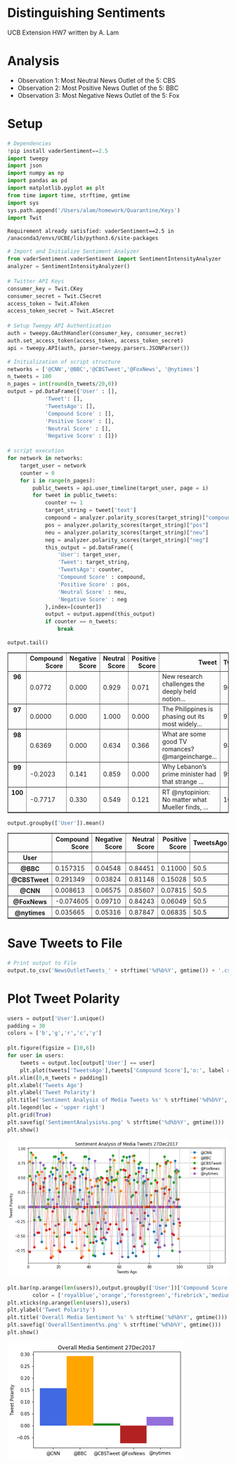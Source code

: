 
# Distinguishing Sentiments
UCB Extension HW7 written by A. Lam

# Analysis
- Observation 1: Most Neutral News Outlet of the 5: CBS
- Observation 2: Most Positive News Outlet of the 5: BBC
- Observation 3: Most Negative News Outlet of the 5: Fox

# Setup


```python
# Dependencies
!pip install vaderSentiment==2.5
import tweepy
import json
import numpy as np
import pandas as pd
import matplotlib.pyplot as plt
from time import time, strftime, gmtime
import sys
sys.path.append('/Users/alam/homework/Quarantine/Keys')
import Twit
```

    Requirement already satisfied: vaderSentiment==2.5 in /anaconda3/envs/UCBE/lib/python3.6/site-packages



```python
# Import and Initialize Sentiment Analyzer
from vaderSentiment.vaderSentiment import SentimentIntensityAnalyzer
analyzer = SentimentIntensityAnalyzer()

# Twitter API Keys
consumer_key = Twit.CKey
consumer_secret = Twit.CSecret
access_token = Twit.AToken
access_token_secret = Twit.ASecret

# Setup Tweepy API Authentication
auth = tweepy.OAuthHandler(consumer_key, consumer_secret)
auth.set_access_token(access_token, access_token_secret)
api = tweepy.API(auth, parser=tweepy.parsers.JSONParser())
```


```python
# Initialization of script structure
networks = ['@CNN','@BBC','@CBSTweet','@FoxNews', '@nytimes']
n_tweets = 100
n_pages = int(round(n_tweets/20,0))
output = pd.DataFrame({'User' : [],
            'Tweet': [],
            'TweetsAgo': [],           
            'Compound Score' : [],
            'Positive Score' : [],
            'Neutral Score' : [],
            'Negative Score' : []})

# script execution
for network in networks:
    target_user = network
    counter = 0
    for i in range(n_pages):
        public_tweets = api.user_timeline(target_user, page = i)
        for tweet in public_tweets:
            counter += 1
            target_string = tweet['text']
            compound = analyzer.polarity_scores(target_string)["compound"]
            pos = analyzer.polarity_scores(target_string)["pos"]
            neu = analyzer.polarity_scores(target_string)["neu"]
            neg = analyzer.polarity_scores(target_string)["neg"]
            this_output = pd.DataFrame({
                'User': target_user,
                'Tweet': target_string,
                'TweetsAgo': counter, 
                'Compound Score' : compound,
                'Positive Score' : pos,
                'Neutral Score' : neu,
                'Negative Score' : neg
            },index=[counter])
            output = output.append(this_output)
            if counter == n_tweets:
                break
```


```python
output.tail()
```




<div>
<style>
    .dataframe thead tr:only-child th {
        text-align: right;
    }

    .dataframe thead th {
        text-align: left;
    }

    .dataframe tbody tr th {
        vertical-align: top;
    }
</style>
<table border="1" class="dataframe">
  <thead>
    <tr style="text-align: right;">
      <th></th>
      <th>Compound Score</th>
      <th>Negative Score</th>
      <th>Neutral Score</th>
      <th>Positive Score</th>
      <th>Tweet</th>
      <th>TweetsAgo</th>
      <th>User</th>
    </tr>
  </thead>
  <tbody>
    <tr>
      <th>96</th>
      <td>0.0772</td>
      <td>0.000</td>
      <td>0.929</td>
      <td>0.071</td>
      <td>New research challenges the deeply held notion...</td>
      <td>96.0</td>
      <td>@nytimes</td>
    </tr>
    <tr>
      <th>97</th>
      <td>0.0000</td>
      <td>0.000</td>
      <td>1.000</td>
      <td>0.000</td>
      <td>The Philippines is phasing out its most widely...</td>
      <td>97.0</td>
      <td>@nytimes</td>
    </tr>
    <tr>
      <th>98</th>
      <td>0.6369</td>
      <td>0.000</td>
      <td>0.634</td>
      <td>0.366</td>
      <td>What are some good TV romances? @margeincharge...</td>
      <td>98.0</td>
      <td>@nytimes</td>
    </tr>
    <tr>
      <th>99</th>
      <td>-0.2023</td>
      <td>0.141</td>
      <td>0.859</td>
      <td>0.000</td>
      <td>Why Lebanon’s prime minister had that strange ...</td>
      <td>99.0</td>
      <td>@nytimes</td>
    </tr>
    <tr>
      <th>100</th>
      <td>-0.7717</td>
      <td>0.330</td>
      <td>0.549</td>
      <td>0.121</td>
      <td>RT @nytopinion: No matter what Mueller finds, ...</td>
      <td>100.0</td>
      <td>@nytimes</td>
    </tr>
  </tbody>
</table>
</div>




```python
output.groupby(['User']).mean()
```




<div>
<style>
    .dataframe thead tr:only-child th {
        text-align: right;
    }

    .dataframe thead th {
        text-align: left;
    }

    .dataframe tbody tr th {
        vertical-align: top;
    }
</style>
<table border="1" class="dataframe">
  <thead>
    <tr style="text-align: right;">
      <th></th>
      <th>Compound Score</th>
      <th>Negative Score</th>
      <th>Neutral Score</th>
      <th>Positive Score</th>
      <th>TweetsAgo</th>
    </tr>
    <tr>
      <th>User</th>
      <th></th>
      <th></th>
      <th></th>
      <th></th>
      <th></th>
    </tr>
  </thead>
  <tbody>
    <tr>
      <th>@BBC</th>
      <td>0.157315</td>
      <td>0.04548</td>
      <td>0.84451</td>
      <td>0.11000</td>
      <td>50.5</td>
    </tr>
    <tr>
      <th>@CBSTweet</th>
      <td>0.291349</td>
      <td>0.03824</td>
      <td>0.81148</td>
      <td>0.15028</td>
      <td>50.5</td>
    </tr>
    <tr>
      <th>@CNN</th>
      <td>0.008613</td>
      <td>0.06575</td>
      <td>0.85607</td>
      <td>0.07815</td>
      <td>50.5</td>
    </tr>
    <tr>
      <th>@FoxNews</th>
      <td>-0.074605</td>
      <td>0.09710</td>
      <td>0.84243</td>
      <td>0.06049</td>
      <td>50.5</td>
    </tr>
    <tr>
      <th>@nytimes</th>
      <td>0.035665</td>
      <td>0.05316</td>
      <td>0.87847</td>
      <td>0.06835</td>
      <td>50.5</td>
    </tr>
  </tbody>
</table>
</div>



# Save Tweets to File


```python
# Print output to File
output.to_csv('NewsOutletTweets_' + strftime('%d%b%Y', gmtime()) + '.csv',index = False)
```

# Plot Tweet Polarity


```python
users = output['User'].unique()
padding = 30
colors = ['b','g','r','c','y']

plt.figure(figsize = [10,6])
for user in users:
    tweets = output.loc[output['User'] == user]
    plt.plot(tweets['TweetsAgo'],tweets['Compound Score'],'o:', label = user)
plt.xlim([0,n_tweets + padding])
plt.xlabel('Tweets Ago')
plt.ylabel('Tweet Polarity')
plt.title('Sentiment Analysis of Media Tweets %s' % strftime('%d%b%Y', gmtime()))
plt.legend(loc = 'upper right')
plt.grid(True)
plt.savefig('SentimentAnalysis%s.png' % strftime('%d%b%Y', gmtime()))
plt.show()
```


![png](DistinguishingSentiments_avl_files/DistinguishingSentiments_avl_11_0.png)



```python
plt.bar(np.arange(len(users)),output.groupby(['User'])['Compound Score'].mean(),
        color = ['royalblue','orange','forestgreen','firebrick','mediumpurple'], width= 1)
plt.xticks(np.arange(len(users)),users)
plt.ylabel('Tweet Polarity')
plt.title('Overall Media Sentiment %s' % strftime('%d%b%Y', gmtime()))
plt.savefig('OverallSentiment%s.png' % strftime('%d%b%Y', gmtime()))
plt.show()
```


![png](DistinguishingSentiments_avl_files/DistinguishingSentiments_avl_12_0.png)


